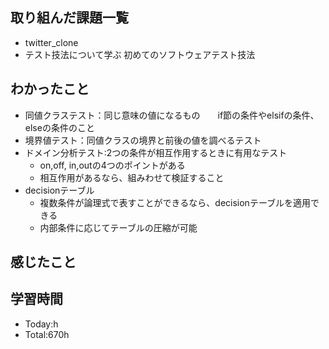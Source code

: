 ## 取り組んだ課題一覧
- twitter_clone
- テスト技法について学ぶ 初めてのソフトウェアテスト技法
## わかったこと
- 同値クラステスト：同じ意味の値になるもの　　if節の条件やelsifの条件、elseの条件のこと
- 境界値テスト：同値クラスの境界と前後の値を調べるテスト
- ドメイン分析テスト:2つの条件が相互作用するときに有用なテスト
  - on,off, in,outの4つのポイントがある
  - 相互作用があるなら、組みわせて検証すること
- decisionテーブル
  - 複数条件が論理式で表すことができるなら、decisionテーブルを適用できる
  - 内部条件に応じてテーブルの圧縮が可能
## 感じたこと

## 学習時間
- Today:h
- Total:670h
